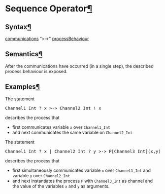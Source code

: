 <a name="Sequence-Operator"></a>

# Sequence Operator[¶](#Sequence-Operator)

<a name="Syntax"></a>

## Syntax[¶](#Syntax)

[communications](Communications) ">->" [processBehaviour](ProcessBehaviour)

<a name="Semantics"></a>

## Semantics[¶](#Semantics)

After the communications have occurred (in a single step), the described process behaviour is exposed.

<a name="Examples"></a>

## Examples[¶](#Examples)

The statement  

<pre>Channel1_Int ? x >-> Channel2_Int ! x
</pre>

describes the process that

*   first communicates variable `x` over `Channel1_Int`
*   and next communicates the same variable on `Channel2_Int`

The statement  

<pre>Channel1_Int ? x | Channel2_Int ? y >-> P[Channel3_Int](x,y)
</pre>

describes the process that

*   first simultaneously communicates variable `x` over `Channel1_Int` and variable `y` over `Channel2_Int`
*   and next instantiates the process `P` with `Channel3_Int` as channel and the value of the variables `x` and `y` as arguments.
